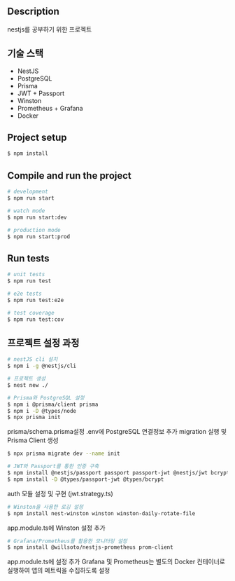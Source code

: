 ## Description
nestjs를 공부하기 위한 프로젝트

## 기술 스택
- NestJS
- PostgreSQL
- Prisma
- JWT + Passport
- Winston
- Prometheus + Grafana
- Docker

## Project setup

```bash
$ npm install
```

## Compile and run the project

```bash
# development
$ npm run start

# watch mode
$ npm run start:dev

# production mode
$ npm run start:prod
```

## Run tests

```bash
# unit tests
$ npm run test

# e2e tests
$ npm run test:e2e

# test coverage
$ npm run test:cov
```

## 프로젝트 설정 과정
```bash
# nestJS cli 설치
$ npm i -g @nestjs/cli

# 프로젝트 생성
$ nest new ./

# Prisma와 PostgreSQL 설정
$ npm i @prisma/client prisma
$ npm i -D @types/node
$ npx prisma init
```

prisma/schema.prisma설정
.env에 PostgreSQL 연결정보 추가
migration 실행 및 Prisma Client 생성
```bash
$ npx prisma migrate dev --name init
```

```bash
# JWT와 Passport를 통한 인증 구축
$ npm install @nestjs/passport passport passport-jwt @nestjs/jwt bcrypt
$ npm install -D @types/passport-jwt @types/bcrypt
```
auth 모듈 설정 및 구현 (jwt.strategy.ts)

```bash
# Winston을 사용한 로깅 설정
$ npm install nest-winston winston winston-daily-rotate-file
```
app.module.ts에 Winston 설정 추가

```bash
# Grafana/Prometheus를 활용한 모니터링 설정
$ npm install @willsoto/nestjs-prometheus prom-client
```
app.module.ts에 설정 추가
Grafana 및 Prometheus는 별도의 Docker 컨테이너로 실행하여 앱의 메트릭을 수집하도록 설정
